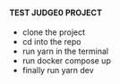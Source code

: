 #### TEST JUDGE0 PROJECT

- clone the project
- cd into the repo
- run yarn in the terminal
- run docker compose up
- finally run yarn dev